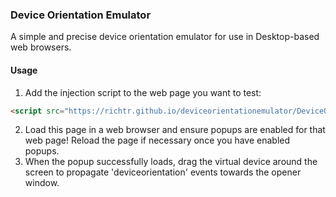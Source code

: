 ### Device Orientation Emulator

A simple and precise device orientation emulator for use in Desktop-based web browsers.

#### Usage

1. Add the injection script to the web page you want to test:
``` html
<script src="https://richtr.github.io/deviceorientationemulator/DeviceOrientationEmulator.js"></script>
```
2. Load this page in a web browser and ensure popups are enabled for that web page! Reload the page if necessary once you have enabled popups.
3. When the popup successfully loads, drag the virtual device around the screen to propagate 'deviceorientation' events towards the opener window.
